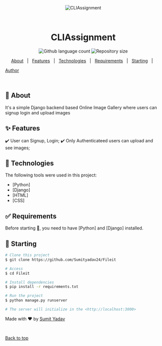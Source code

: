 <div align="center" id="top"> 
  <img src="./.github/app.gif" alt="CLIAssignment" />

  &#xa0;

  <!-- <a href="https://cliassignment.netlify.app">Demo</a> -->
</div>

<h1 align="center">CLIAssignment</h1>

<p align="center">

  <img alt="Github language count" src="https://img.shields.io/github/languages/count/Sumityadav24/Fileit?color=56BEB8">

  <img alt="Repository size" src="https://img.shields.io/github/repo-size/Sumityadav24/Fileit?color=56BEB8">



  <!-- <img alt="Github issues" src="https://img.shields.io/github/issues/Sumityadav24/cliassignment?color=56BEB8" /> -->

  <!-- <img alt="Github forks" src="https://img.shields.io/github/forks/Sumityadav24/cliassignment?color=56BEB8" /> -->

  <!-- <img alt="Github stars" src="https://img.shields.io/github/stars/Sumityadav24/cliassignment?color=56BEB8" /> -->
</p>

<!-- Status -->

<!-- <h4 align="center"> 
	🚧  CLIAssignment 🚀 Under construction...  🚧
</h4> 

<hr> -->

<p align="center">
  <a href="#dart-about">About</a> &#xa0; | &#xa0; 
  <a href="#sparkles-features">Features</a> &#xa0; | &#xa0;
  <a href="#rocket-technologies">Technologies</a> &#xa0; | &#xa0;
  <a href="#white_check_mark-requirements">Requirements</a> &#xa0; | &#xa0;
  <a href="#checkered_flag-starting">Starting</a> &#xa0; | &#xa0;
  
  <a href="https://github.com/Sumityadav24" target="_blank">Author</a>
</p>

<br>

## :dart: About ##

It's a simple Django backend based Online Image Gallery where users can signup login and upload images

## :sparkles: Features ##

:heavy_check_mark: User can Signup, Login; 
:heavy_check_mark: Only Authenticateed users can upload and see images; 


## :rocket: Technologies ##

The following tools were used in this project:

- [Python]
- [Django]
- [HTML]
- [CSS]


## :white_check_mark: Requirements ##

Before starting :checkered_flag:, you need to have [Python] and [Django] installed.

## :checkered_flag: Starting ##

```bash
# Clone this project
$ git clone https://github.com/Sumityadav24/Fileit

# Access
$ cd Fileit

# Install dependencies
$ pip install -r requirements.txt

# Run the project
$ python manage.py runserver

# The server will initialize in the <http://localhost:3000>
```


Made with :heart: by <a href="https://github.com/Sumityadav24" target="_blank">Sumit Yadav</a>

&#xa0;

<a href="#top">Back to top</a>
